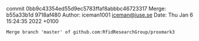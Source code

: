 commit 0bb9c43354ed55d9ec5783ffaf8abbbc46723317
Merge: b55a33b1d 9718af480
Author: iceman1001 <iceman@iuse.se>
Date:   Thu Jan 6 15:24:35 2022 +0100

    Merge branch 'master' of github.com:RfidResearchGroup/proxmark3

